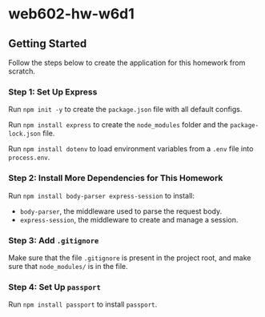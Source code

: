 # web602-hw-w6d1

## Getting Started

Follow the steps below to create the application for this homework from scratch.

### Step 1: Set Up Express

Run `npm init -y` to create the `package.json` file with all default configs.

Run `npm install express` to create the `node_modules` folder and the `package-lock.json` file.

Run `npm install dotenv` to load environment variables from a `.env` file into `process.env`.

### Step 2: Install More Dependencies for This Homework

Run `npm install body-parser express-session` to install:
- `body-parser`, the middleware used to parse the request body.
- `express-session`, the middleware to create and manage a session.

### Step 3: Add `.gitignore`

Make sure that the file `.gitignore` is present in the project root, and make sure that `node_modules/` is in the file.

### Step 4: Set Up `passport`

Run `npm install passport` to install `passport`.
